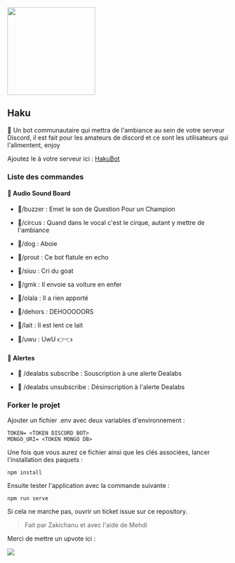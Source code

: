 

<img src="https://data.whicdn.com/images/343785683/original.jpg" width="200px" height="200px" />

## Haku

🤖 Un bot communautaire qui mettra de l'ambiance au sein de votre serveur Discord, il est fait pour les amateurs de discord et ce sont les utilisateurs qui l'alimentent, enjoy

Ajoutez le à votre serveur ici : [HakuBot](https://discord.com/api/oauth2/authorize?client_id=932725902691958815&permissions=8&scope=bot%20applications.commands)


### Liste des commandes

#### 🎵 Audio Sound Board
- 🎵/buzzer : Emet le son de Question Pour un Champion

- 🎵/circus : Quand dans le vocal c'est le cirque, autant y mettre de l'ambiance

- 🎵/dog : Aboie

- 🎵/prout : Ce bot flatule en echo

- 🎵/siuu : Cri du goat

- 🎵/gmk : Il envoie sa voiture en enfer

- 🎵/olala : Il a rien apporté

- 🎵/dehors : DEHOOOOORS

- 🎵/lait : Il est lent ce lait

- 🎵/uwu : UwU 👉👈

#### 🚨 Alertes

- 🚨 /dealabs subscribe <channel-text> : Souscription à une alerte Dealabs

- 🚨 /dealabs unsubscribe : Désinscription à l'alerte Dealabs
  
  
  
  
### Forker le projet
  
  Ajouter un fichier .env avec deux variables d'environnement : 
  ```
  TOKEN= <TOKEN DISCORD BOT>
  MONGO_URI= <TOKEN MONGO DB>
  ```
  Une fois que vous aurez ce fichier ainsi que les clés associées, lancer l'installation des paquets :
  
  ````
  npm install
  ````
  
  Ensuite tester l'application avec la commande suivante : 
   
  ````
  npm run serve
  ````
  Si cela ne marche pas, ouvrir un ticket issue sur ce repository.
  
> Fait par Zakichanu et avec l'aide de Mehdi
  
  Merci de mettre un upvote ici :
  
  <a href="https://discordbotlist.com/bots/932725902691958815"><img src="https://discordbotlist.com/api/v1/bots/932725902691958815/widget"></a>
